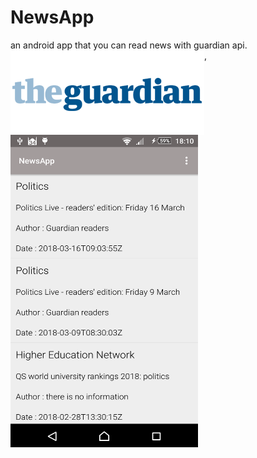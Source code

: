 # NewsApp
an android app that you can read news with guardian api.<br/>
<img src="https://raw.githubusercontent.com/haliltprkk/NewsApp/master/images/guardian.png" align="left"/>
,<br/>
<img src="https://raw.githubusercontent.com/haliltprkk/NewsApp/master/images/newsApp.png" width="300" height="500"/>


